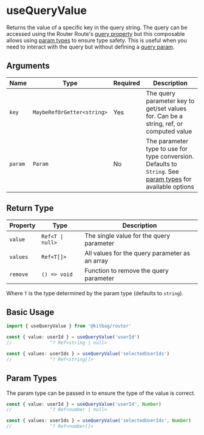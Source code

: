 # useQueryValue

Returns the value of a specific key in the query string. The query can be accessed using the Router Route's [query property](/api/types/RouterRoute#query) but this composable allows using [param types](/core-concepts/params#param-types) to ensure type safety. This is useful when you need to interact with the query but without defining a [query param](/core-concepts/params#query-params).

## Arguments

| Name | Type | Required | Description |
|------|------|----------|-------------|
| `key` | `MaybeRefOrGetter<string>` | Yes | The query parameter key to get/set values for. Can be a string, ref, or computed value |
| `param` | `Param` | No | The parameter type to use for type conversion. Defaults to `String`. See [param types](/core-concepts/params#param-types) for available options |

## Return Type

| Property | Type | Description |
|----------|------|-------------|
| `value` | `Ref<T \| null>` | The single value for the query parameter |
| `values` | `Ref<T[]>` | All values for the query parameter as an array |
| `remove` | `() => void` | Function to remove the query parameter |

Where `T` is the type determined by the param type (defaults to `string`).

## Basic Usage

```ts
import { useQueryValue } from '@kitbag/router'

const { value: userId } = useQueryValue('userId')
//              ^? Ref<string | null>

const { values: userIds } = useQueryValue('selectedUserIds')
//              ^? Ref<string[]>
```

## Param Types

The param type can be passed in to ensure the type of the value is correct.

```ts
const { value: userId } = useQueryValue('userId', Number)
//              ^? Ref<number | null>

const { values: userIds } = useQueryValue('selectedUserIds', Number)
//              ^? Ref<number[]>
```
